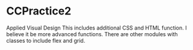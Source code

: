 # CCPractice2
Applied Visual Design
This includes additional CSS and HTML function. I believe it be more advanced functions. There are other modules with classes to include flex and grid. 